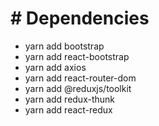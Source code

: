 # # Dependencies

- yarn add bootstrap
- yarn add react-bootstrap
- yarn add axios
- yarn add react-router-dom
- yarn add @reduxjs/toolkit
- yarn add redux-thunk
- yarn add react-redux
